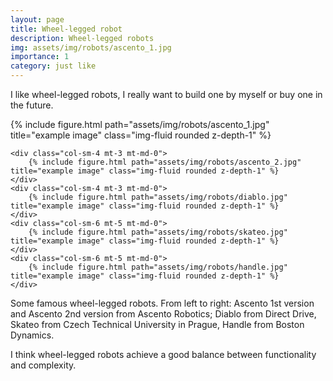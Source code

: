 ```yaml
---
layout: page
title: Wheel-legged robot
description: Wheel-legged robots
img: assets/img/robots/ascento_1.jpg
importance: 1
category: just like
---
```


I like wheel-legged robots, I really want to build one by myself or buy one in the future.

<div class="row justify-content-sm-center">
    <div class="col-sm-4 mt-3 mt-md-0">
        {% include figure.html path="assets/img/robots/ascento_1.jpg" title="example image" class="img-fluid rounded z-depth-1" %}
    </div>
    
    <div class="col-sm-4 mt-3 mt-md-0">
        {% include figure.html path="assets/img/robots/ascento_2.jpg" title="example image" class="img-fluid rounded z-depth-1" %}
    </div>
    <div class="col-sm-4 mt-3 mt-md-0">
        {% include figure.html path="assets/img/robots/diablo.jpg" title="example image" class="img-fluid rounded z-depth-1" %}
    </div>
    <div class="col-sm-6 mt-5 mt-md-0">
        {% include figure.html path="assets/img/robots/skateo.jpg" title="example image" class="img-fluid rounded z-depth-1" %}
    </div>
    <div class="col-sm-6 mt-5 mt-md-0">
        {% include figure.html path="assets/img/robots/handle.jpg" title="example image" class="img-fluid rounded z-depth-1" %}
    </div>
<div class="caption">
    Some famous wheel-legged robots. From left to right: Ascento 1st version and Ascento 2nd version from Ascento Robotics; Diablo from Direct Drive, Skateo from Czech Technical University in Prague, Handle from Boston Dynamics.
</div>


I think wheel-legged robots achieve a good balance between functionality and complexity.
